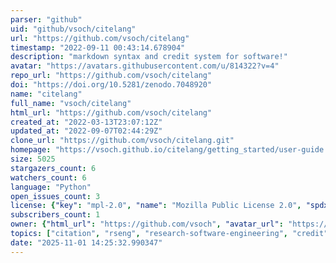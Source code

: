 ```yaml
---
parser: "github"
uid: "github/vsoch/citelang"
url: "https://github.com/vsoch/citelang"
timestamp: "2022-09-11 00:43:14.678904"
description: "markdown syntax and credit system for software!"
avatar: "https://avatars.githubusercontent.com/u/814322?v=4"
repo_url: "https://github.com/vsoch/citelang"
doi: "https://doi.org/10.5281/zenodo.7048920"
name: "citelang"
full_name: "vsoch/citelang"
html_url: "https://github.com/vsoch/citelang"
created_at: "2022-03-13T23:07:12Z"
updated_at: "2022-09-07T02:44:29Z"
clone_url: "https://github.com/vsoch/citelang.git"
homepage: "https://vsoch.github.io/citelang/getting_started/user-guide.html"
size: 5025
stargazers_count: 6
watchers_count: 6
language: "Python"
open_issues_count: 3
license: {"key": "mpl-2.0", "name": "Mozilla Public License 2.0", "spdx_id": "MPL-2.0", "url": "https://api.github.com/licenses/mpl-2.0", "node_id": "MDc6TGljZW5zZTE0"}
subscribers_count: 1
owner: {"html_url": "https://github.com/vsoch", "avatar_url": "https://avatars.githubusercontent.com/u/814322?v=4", "login": "vsoch", "type": "User"}
topics: ["citation", "rseng", "research-software-engineering", "credit", "publication", "doi"]
date: "2025-11-01 14:25:32.990347"
---
```


